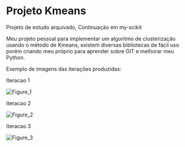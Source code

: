 # Projeto Kmeans
Projeto de estudo arquivado,
Continuação em my-scikit

Meu projeto pessoal para implementar um algoritmo de clusterização usando o método de Kmeans,
existem diversas bibliotecas de fácil uso porém criando meu próprio para aprender sobre GIT e melhorar
meu Python.

Exemplo de imagens das iterações produzidas:

Iteracao 1

![Figure_1](https://user-images.githubusercontent.com/37700851/117362314-7ae12b00-ae91-11eb-8fb0-e4bba697871d.png)

Iteracao 2

![Figure_2](https://user-images.githubusercontent.com/37700851/117362345-83d1fc80-ae91-11eb-9ba9-22852ecaf067.png)

Iteracao 3

![Figure_3](https://user-images.githubusercontent.com/37700851/117362371-8d5b6480-ae91-11eb-9dff-e7f9ae3bdeff.png)

